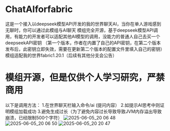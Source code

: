 # ChatAIforfabric
这是一个接入以deepseek模型API开发的我的世界聊天AI，当你在单人游戏感到无聊时，你可以通过此模组与AI聊天
模组完全开源，基于deepseek模型API调用，有能力的开发者可以适配其他AI模型的调用，没能力的普通人自己去买一个deepseekAPI密钥
（第一个版本，作者在内置了自己的API密钥，在第二个版本发布后，此密钥立即失效，需要在更新第二个版本的配置文件里填入自己的密钥）
模组适配我的世界fabric1.20.1（后续有其他分支会公告）
# 模组开源，但是仅供个人学习研究，严禁商用
以下是调用方法：
1.在世界聊天栏输入命令/ai (提问内容）
2.如提示AI思考中则证明模组加载成功
3.避免生成过长（为了避免内容过长导致导致JVM内存溢出导致崩溃，已经限制500个字符）
![2025-06-05_20 06 48](https://github.com/user-attachments/assets/c6fcd19c-faa8-4cf5-b6f7-31c5cbba03c8)
![2025-06-05_20 06 50](https://github.com/user-attachments/assets/24c4905e-396e-4fa6-9049-bf730d0a82a1)
![2025-06-05_20 20 47](https://github.com/user-attachments/assets/a0b52a35-2339-41ff-ad85-ddd70899476b)
